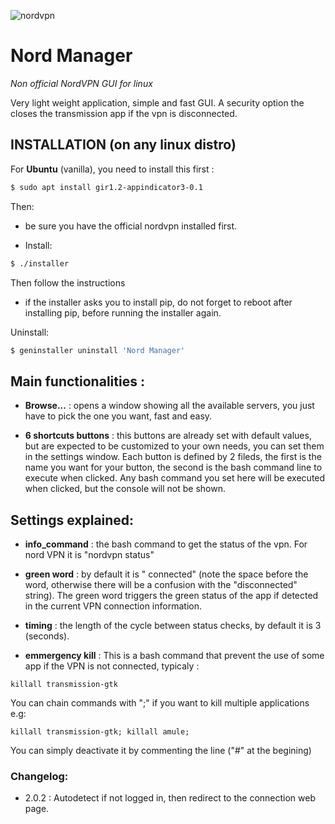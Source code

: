 ![nordvpn](https://lh3.googleusercontent.com/fYdbiwmBnCVn27ZUaGez84Q_F1F59cHpD3La-KpJmmhj9uAvtQaes72cbBTIt2n8gVjJAz0cEx5yAhM6H5Ou8D_T=w128-h128-e365-rj-sc0x00ffffff)

# Nord Manager

_Non official NordVPN GUI for linux_


Very light weight application, simple and fast GUI.
A security option the closes the transmission app if the vpn is
disconnected.

## INSTALLATION (on any linux distro)

For **Ubuntu** (vanilla), you need to install this first :
```bash
$ sudo apt install gir1.2-appindicator3-0.1
```

Then:

- be sure you have the official nordvpn installed first.

- Install:
```bash
$ ./installer
```
Then follow the instructions
- if the installer asks you to install pip, do not forget to reboot after installing pip, before running the installer again.

Uninstall:
```bash
$ geninstaller uninstall 'Nord Manager'
```

## Main functionalities :

- **Browse...** : opens a window showing all the available servers, you just
have to pick the one you want, fast and easy.

- **6 shortcuts buttons** : this buttons are already set with default values,
but are expected to be customized to your own needs,
you can set them in the settings window. Each button is defined by 2 fileds,
the first is the name you want for your button, the second is the bash
command line to execute when clicked. Any bash command you set here
will be executed when clicked, but the console will not be shown.



## Settings explained:

- **info_command** : the bash command to get the status of the vpn. For
nord VPN it is "nordvpn status"

- **green word** : by default it is " connected" (note the space before the
word, otherwise there will be a confusion with the "disconnected" string).
The green word triggers the green status of the app if detected in
the current VPN connection information.

- **timing** : the length of the cycle between status checks, by default
it is 3 (seconds).

- **emmergency kill** :
This is a bash command that prevent the use of some app if the VPN is
not connected, typicaly :
```
killall transmission-gtk
```
You can chain commands with ";" if you want to kill multiple applications e.g:
```
killall transmission-gtk; killall amule;
```
You can simply
deactivate it by commenting the line ("#" at the begining)

### Changelog:
- 2.0.2 : Autodetect if not logged in, then redirect to the connection web page.